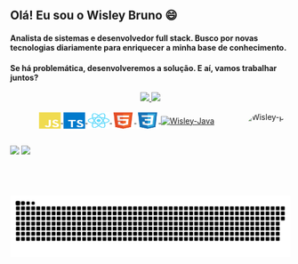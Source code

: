 ## Olá! Eu sou o Wisley Bruno 😄
#### Analista de sistemas e desenvolvedor full stack. Busco por novas tecnologias diariamente para enriquecer a minha base de conhecimento.
#### Se há problemática, desenvolveremos a solução. E aí, vamos trabalhar juntos?

<div align="center">
  <a href="https://github.com/brmsdi"/>
  <img height="180em" src="https://github-readme-stats.vercel.app/api?username=brmsdi&show_icons=true&theme=dracula&include_all_commits=true&count_private=true"/>
  <img height="180em" src="https://github-readme-stats.vercel.app/api/top-langs/?username=brmsdi&layout=compact&langs_count=6&count_private=true&theme=dracula"/>
</div>
<div align="center" style="display: inline_block"><br>
  <img align="center" alt="Wisley-Js" height="30" width="40" src="https://raw.githubusercontent.com/devicons/devicon/master/icons/javascript/javascript-plain.svg">
  <img align="center" alt="Wisley-Ts" height="30" width="40" src="https://raw.githubusercontent.com/devicons/devicon/master/icons/typescript/typescript-plain.svg">
  <img align="center" alt="Wisley-React" height="30" width="40" src="https://raw.githubusercontent.com/devicons/devicon/master/icons/react/react-original.svg">
  <img align="center" alt="Wisley-HTML" height="30" width="40" src="https://raw.githubusercontent.com/devicons/devicon/master/icons/html5/html5-original.svg">
  <img align="center" alt="Wisley-CSS" height="30" width="40" src="https://raw.githubusercontent.com/devicons/devicon/master/icons/css3/css3-original.svg">
  <img align="center" alt="Wisley-Java" height="30" width="40" src="https://cdn.jsdelivr.net/gh/devicons/devicon/icons/java/java-original-wordmark.svg">  
  <img align="right" alt="Wisley-pic" height="150" style="border-radius:50px;" src="https://media.discordapp.net/attachments/910896970275635223/910899557246832681/Design_sem_nome_2.png?width=422&height=422">
</div>
  
  ##

  <div> 
    <a href = "mailto:srmarquesms@gmail.com"><img src="https://img.shields.io/badge/-Gmail-%23333?style=for-the-badge&logo=gmail&logoColor=white" target="_blank"></a>
    <a href="https://wa.me/92991071491" target="_blank"><img src="https://img.shields.io/badge/WhatsApp-25D366?style=for-the-badge&logo=whatsapp&logoColor=white" target="_blank"></a>
  
  ![Snake animation](https://github.com/brmsdi/brmsdi/blob/output/github-contribution-grid-snake.svg)
 
</div>
  
<!--
**brmsdi/brmsdi** is a ✨ _special_ ✨ repository because its `README.md` (this file) appears on your GitHub profile.

Here are some ideas to get you started:

- 🔭 I’m currently working on ...
- 🌱 I’m currently learning ...
- 👯 I’m looking to collaborate on ...
- 🤔 I’m looking for help with ...
- 💬 Ask me about ...
- 📫 How to reach me: ...
- 😄 Pronouns: ...
- ⚡ Fun fact: ...
-->
